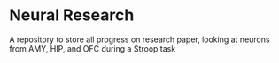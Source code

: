 # Neural Research

A repository to store all progress on research paper, looking at neurons from AMY, HIP, and OFC during a Stroop task
